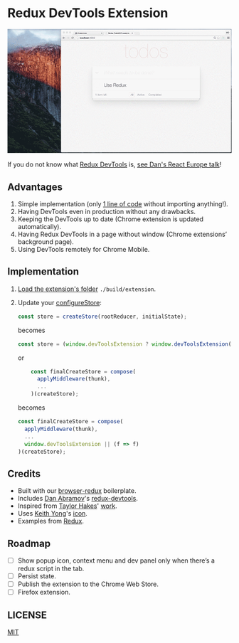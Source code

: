 # Redux DevTools Extension

![Demo](extension-demo.gif)

If you do not know what [Redux DevTools](https://github.com/gaearon/redux-devtools) is, [see Dan's React Europe talk](https://www.youtube.com/watch?v=xsSnOQynTHs)!

## Advantages

1. Simple implementation (only [1 line of code](https://github.com/zalmoxisus/redux-devtools-extension/commit/ffa804594008c585d28b3319bfcd4b87d5df384d) without importing anything!).
2. Having DevTools even in production without any drawbacks. 
2. Keeping the DevTools up to date (Chrome extension is updated automatically).
3. Having Redux DevTools in a page without window (Chrome extensions’ background page).
4. Using DevTools remotely for Chrome Mobile.

## Implementation

1. [Load the extension's folder](https://developer.chrome.com/extensions/getstarted#unpacked) `./build/extension`.
2. Update your [configureStore](https://github.com/zalmoxisus/redux-devtools-extension/commit/ffa804594008c585d28b3319bfcd4b87d5df384d):
    ```javascript
    const store = createStore(rootReducer, initialState);
    ```
    becomes
    ```javascript
    const store = (window.devToolsExtension ? window.devToolsExtension(createStore) : createStore)(rootReducer, initialState);
    ```

    or
    ```javascript
        const finalCreateStore = compose(
          applyMiddleware(thunk),
          ...
        )(createStore);
    ```
    becomes
    ```javascript
    const finalCreateStore = compose(
      applyMiddleware(thunk),
      ...
      window.devToolsExtension || (f => f)
    )(createStore);
    ```
    
## Credits

 - Built with our [browser-redux](https://github.com/zalmoxisus/browser-redux) boilerplate.
 - Includes [Dan Abramov](https://github.com/gaearon)'s [redux-devtools](https://github.com/gaearon/redux-devtools).
 - Inspired from [Taylor Hakes](https://github.com/taylorhakes)' [work](https://github.com/taylorhakes/redux-devtools/tree/chrome-devtools).
 - Uses [Keith Yong](https://github.com/keithyong)'s [icon](https://github.com/rackt/redux/issues/151#issuecomment-150060367).
 - Examples from [Redux](https://github.com/rackt/redux/tree/master/examples).

## Roadmap

- [ ] Show popup icon, context menu and dev panel only when there’s a redux script in the tab.
- [ ] Persist state.
- [ ] Publish the extension to the Chrome Web Store.
- [ ] Firefox extension.

## LICENSE

[MIT](LICENSE)